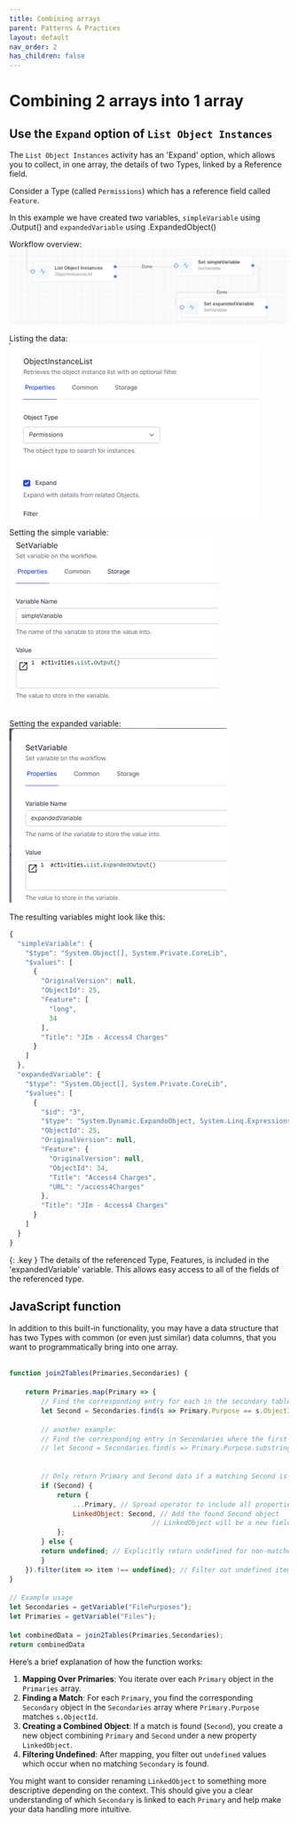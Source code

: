 ```yaml
---
title: Combining arrays
parent: Patterns & Practices
layout: default
nav_order: 2
has_children: false
---
```


# Combining 2 arrays into 1 array

## Use the `Expand` option of `List Object Instances`

The `List Object Instances` activity has an 'Expand' option, which allows you to collect, in one array, the details of two Types, linked by a Reference field.

Consider a Type (called `Permissions`) which has a reference field called `Feature`.

In this example we have created two variables,  `simpleVariable` using .Output() and `expandedVariable` using .ExpandedObject() 

Workflow overview:  
![](../images/2024-08-08-16-07-21.png)

Listing the data:  
![](../images/2024-08-08-16-09-49.png)

Setting the simple variable:  
![](../images/2024-08-08-16-09-17.png)

Setting the expanded variable:  
![](../images/2024-08-08-16-09-32.png)

The resulting variables might look like this:  

```js
{
  "simpleVariable": {
    "$type": "System.Object[], System.Private.CoreLib",
    "$values": [
      {
        "OriginalVersion": null,
        "ObjectId": 25,
        "Feature": [
          "long",
          34
        ],
        "Title": "JIm - Access4 Charges"
      }
    ]
  },
  "expandedVariable": {
    "$type": "System.Object[], System.Private.CoreLib",
    "$values": [
      {
        "$id": "3",
        "$type": "System.Dynamic.ExpandoObject, System.Linq.Expressions",
        "ObjectId": 25,
        "OriginalVersion": null,
        "Feature": {
          "OriginalVersion": null,
          "ObjectId": 34,
          "Title": "Access4 Charges",
          "URL": "/access4Charges"
        },
        "Title": "JIm - Access4 Charges"
      }
    ]
  }
}
```

{: .key }
The details of the referenced Type, Features, is included in the 'expandedVariable' variable.  This allows easy access to all of the fields of the referenced type.

## JavaScript function

In addition to this built-in functionality, you may have a data structure that has two Types with common (or even just similar) data columns, that you want to programmatically bring into one array.


```js

function join2Tables(Primaries,Secondaries) {

    return Primaries.map(Primary => {
        // Find the corresponding entry for each in the secondary table 
        let Second = Secondaries.find(s => Primary.Purpose == s.ObjectId );  // this is using an exact match.  
        
        // another example:
        // Find the corresponding entry in Secondaries where the first 3 characters of Primary.Purpose match s.Purpose
        // let Second = Secondaries.find(s => Primary.Purpose.substring(0, 3) === s.Purpose);


        // Only return Primary and Second data if a matching Second is found
        if (Second) {
            return {
                ...Primary, // Spread operator to include all properties of chauffeur
                LinkedObject: Second, // Add the found Second object
                                    // LinkedObject will be a new field in the array.  Rename this as appropriate
            };
        } else {
        return undefined; // Explicitly return undefined for non-matches
        }
    }).filter(item => item !== undefined); // Filter out undefined items (where no matches occur)
}

// Example usage
let Secondaries = getVariable("FilePurposes"); 
let Primaries = getVariable("Files");

let combinedData = join2Tables(Primaries,Secondaries);
return combinedData

```



Here’s a brief explanation of how the function works:

1. **Mapping Over Primaries**: You iterate over each `Primary` object in the `Primaries` array.
2. **Finding a Match**: For each `Primary`, you find the corresponding `Secondary` object in the `Secondaries` array where `Primary.Purpose` matches `s.ObjectId`.
3. **Creating a Combined Object**: If a match is found (`Second`), you create a new object combining `Primary` and `Second` under a new property `LinkedObject`.
4. **Filtering Undefined**: After mapping, you filter out `undefined` values which occur when no matching `Secondary` is found.

You might want to consider renaming `LinkedObject` to something more descriptive depending on the context.  This should give you a clear understanding of which `Secondary` is linked to each `Primary` and help make your data handling more intuitive.
